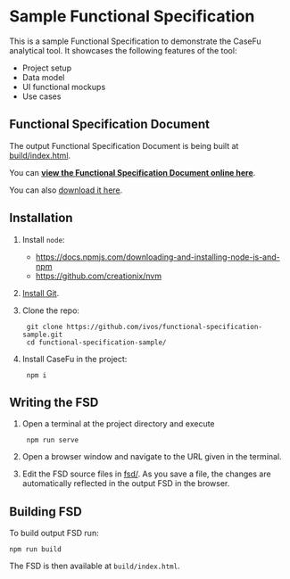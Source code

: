 # Sample Functional Specification

This is a sample Functional Specification to demonstrate the CaseFu analytical tool.
It showcases the following features of the tool:

- Project setup
- Data model
- UI functional mockups
- Use cases


## Functional Specification Document

The output Functional Specification Document is being built at
[build/index.html](build/index.html).

You can
[**view the Functional Specification Document online here**](http://htmlpreview.github.io/?https://github.com/ivos/functional-specification-sample/blob/master/build/index.html).

You can also
[download it here](https://raw.githubusercontent.com/ivos/functional-specification-sample/master/build/index.html).


## Installation

1. Install `node`:

    - https://docs.npmjs.com/downloading-and-installing-node-js-and-npm
    - https://github.com/creationix/nvm

2. [Install Git](https://git-scm.com/downloads).

3. Clone the repo:

        git clone https://github.com/ivos/functional-specification-sample.git
        cd functional-specification-sample/

4. Install CaseFu in the project:

        npm i


## Writing the FSD

1. Open a terminal at the project directory and execute

        npm run serve

2. Open a browser window and navigate to the URL given in the terminal.

3. Edit the FSD source files in [fsd/](fsd/).
As you save a file, the changes are automatically reflected in the output FSD in the browser.

## Building FSD

To build output FSD run:

	npm run build

The FSD is then available at `build/index.html`.
